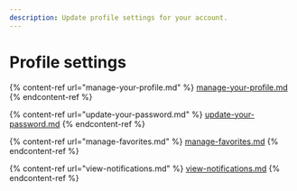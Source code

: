 ```yaml
---
description: Update profile settings for your account.
---
```


# Profile settings

{% content-ref url="manage-your-profile.md" %}
[manage-your-profile.md](manage-your-profile.md)
{% endcontent-ref %}

{% content-ref url="update-your-password.md" %}
[update-your-password.md](update-your-password.md)
{% endcontent-ref %}

{% content-ref url="manage-favorites.md" %}
[manage-favorites.md](manage-favorites.md)
{% endcontent-ref %}

{% content-ref url="view-notifications.md" %}
[view-notifications.md](view-notifications.md)
{% endcontent-ref %}

